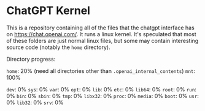 # ChatGPT Kernel

This is a repository containing all of the files that the chatgpt interface has on https://chat.openai.com/. It runs a linux kernel. It's speculated that most of these folders are just normal linux files, but some may contain interesting source code (notably the `home` directory).

Directory progress:

`home`: 20% (need all directories other than `.openai_internal_contents`)
`mnt`: 100%

`dev`: 0%
`sys`: 0%
`var`: 0%
`opt`: 0%
`lib`: 0%
`etc`: 0%
`lib64`: 0%
`root`: 0%
`run`: 0%
`bin`: 0%
`sbin`: 0%
`tmp`: 0%
`libx32`: 0%
`proc`: 0%
`media`: 0%
`boot`: 0%
`usr`: 0%
`lib32`: 0%
`srv`: 0%
